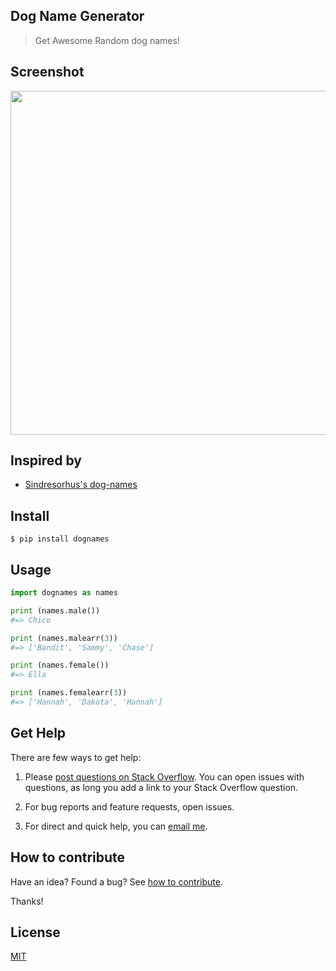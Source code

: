 ## Dog Name Generator

> Get Awesome Random dog names!

## Screenshot

<img src="https://gitlab.com/yoginth/dognames/raw/master/Screenshot.png" width="550">

## Inspired by

- [Sindresorhus's dog-names](https://github.com/sindresorhus/dog-names)

## Install

```
$ pip install dognames
```

## Usage

```python
import dognames as names

print (names.male())
#=> Chico

print (names.malearr(3))
#=> ['Bandit', 'Sammy', 'Chase']

print (names.female())
#=> Ella

print (names.femalearr(3))
#=> ['Hannah', 'Dakota', 'Hannah']
```

## Get Help

There are few ways to get help:

 1. Please [post questions on Stack Overflow](https://stackoverflow.com/questions/ask). You can open issues with questions, as long you add a link to your Stack Overflow question.

 2. For bug reports and feature requests, open issues.

 3. For direct and quick help, you can [email me](mailto://yoginth@zoho.com).

## How to contribute
Have an idea? Found a bug? See [how to contribute][contributing].

Thanks!

## License

[MIT][license]

[LICENSE]: https://yoginth.mit-license.org/
[contributing]: /CONTRIBUTING.md

